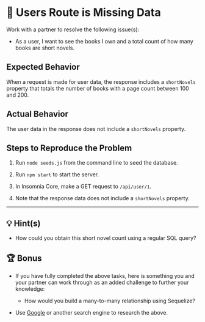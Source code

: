 # 🐛 Users Route is Missing Data

Work with a partner to resolve the following issue(s):

* As a user, I want to see the books I own and a total count of how many books are short novels.

## Expected Behavior

When a request is made for user data, the response includes a `shortNovels` property that totals the number of books with a page count between 100 and 200.

## Actual Behavior

The user data in the response does not include a `shortNovels` property.

## Steps to Reproduce the Problem

1. Run `node seeds.js` from the command line to seed the database.

2. Run `npm start` to start the server.

3. In Insomnia Core, make a GET request to `/api/user/1`.

4. Note that the response data does not include a `shortNovels` property.

---

## 💡 Hint(s)

* How could you obtain this short novel count using a regular SQL query?

## 🏆 Bonus

* If you have fully completed the above tasks, here is something you and your partner can work through as an added challenge to further your knowledge:

  * How would you build a many-to-many relationship using Sequelize?

* Use [Google](https://www.google.com) or another search engine to research the above.
